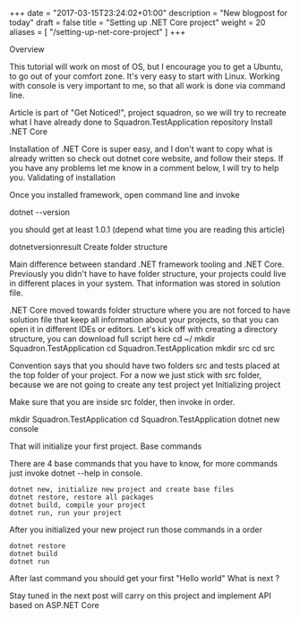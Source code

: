 +++
date = "2017-03-15T23:24:02+01:00"
description = "New blogpost for today"
draft = false
title = "Setting up .NET Core project"
weight = 20
aliases = [
    "/setting-up-net-core-project"
]
+++

Overview

This tutorial will work on most of OS, but I encourage you to get a Ubuntu, to go out of your comfort zone. It's very easy to start with Linux. Working with console is very important to me, so that all work is done via command line.

Article is part of "Get Noticed!", project squadron, so we will try to recreate what I have already done to Squadron.TestApplication repository
Install .NET Core

Installation of .NET Core is super easy, and I don't want to copy what is already written so check out dotnet core website, and follow their steps. If you have any problems let me know in a comment below, I will try to help you.
Validating of installation

Once you installed framework, open command line and invoke

dotnet --version

you should get at least 1.0.1 (depend what time you are reading this article)

dotnetversionresult
Create folder structure

Main difference between standard .NET framework tooling and .NET Core. Previously you didn't have to have folder structure, your projects could live in different places in your system. That information was stored in solution file.

.NET Core moved towards folder structure where you are not forced to have solution file that keep all information about your projects, so that you can open it in different IDEs or editors.
Let's kick off with creating a directory structure, you can download full script here
cd ~/
mkdir Squadron.TestApplication
cd Squadron.TestApplication
mkdir src
cd src

Convention says that you should have two folders src and tests placed at the top folder of your project. For a now we just stick with src folder, because we are not going to create any test project yet
Initializing project

Make sure that you are inside src folder, then invoke in order.

mkdir Squadron.TestApplication
cd Squadron.TestApplication
dotnet new console

That will initialize your first project.
Base commands

There are 4 base commands that you have to know, for more commands just invoke dotnet --help in console.

    dotnet new, initialize new project and create base files
    dotnet restore, restore all packages
    dotnet build, compile your project
    dotnet run, run your project

After you initialized your new project run those commands in a order

    dotnet restore
    dotnet build
    dotnet run

After last command you should get your first "Hello world"
What is next ?

Stay tuned in the next post will carry on this project and implement API based on ASP.NET Core